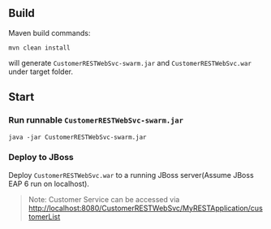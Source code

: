 ## Build

Maven build commands:

~~~
mvn clean install
~~~

will generate `CustomerRESTWebSvc-swarm.jar` and `CustomerRESTWebSvc.war` under target folder.

## Start

### Run runnable `CustomerRESTWebSvc-swarm.jar`

~~~
java -jar CustomerRESTWebSvc-swarm.jar
~~~

### Deploy to JBoss

Deploy `CustomerRESTWebSvc.war` to a running JBoss server(Assume JBoss EAP 6 run on localhost).


> Note: Customer Service can be accessed via [http://localhost:8080/CustomerRESTWebSvc/MyRESTApplication/customerList](http://localhost:8080/CustomerRESTWebSvc/MyRESTApplication/customerList)



